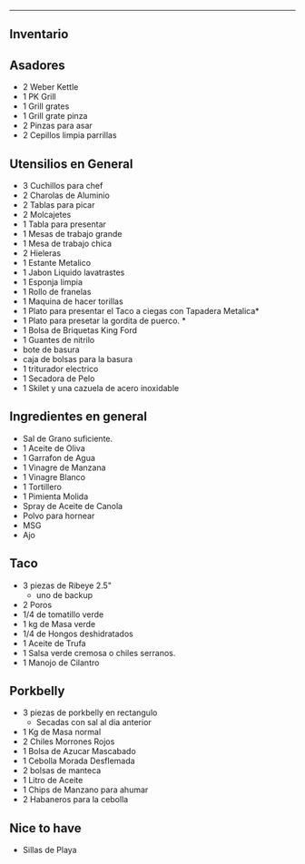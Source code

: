 ------------------------------------------------------------------------
Inventario
-------------------------------------------------------------------------

Asadores
---------------
- 2 Weber Kettle
- 1 PK Grill
- 1 Grill grates 
- 1 Grill grate pinza
- 2 Pinzas para asar
- 2 Cepillos limpia parrillas

Utensilios en General
------------------------
- 3 Cuchillos para chef
- 2 Charolas de Aluminio
- 2 Tablas para picar
- 2 Molcajetes
- 1 Tabla para presentar
- 1 Mesas de trabajo grande
- 1 Mesa de trabajo chica
- 2 Hieleras
- 1 Estante Metalico
- 1 Jabon Liquido lavatrastes
- 1 Esponja limpia
- 1 Rollo de franelas
- 1 Maquina de hacer torillas
- 1 Plato para presentar el Taco a ciegas con Tapadera Metalica*
- 1 Plato para presetar la gordita de puerco. *
- 1 Bolsa de Briquetas King Ford
- 1 Guantes de nitrilo
- bote de basura
- caja de bolsas para la basura
- 1 triturador electrico
- 1 Secadora de Pelo
- 1 Skilet y una cazuela de acero inoxidable

Ingredientes en general
-----------------------
- Sal de Grano suficiente.
- 1 Aceite de Oliva
- 1 Garrafon de Agua
- 1 Vinagre de Manzana
- 1 Vinagre Blanco
- 1 Tortillero
- 1 Pimienta Molida
- Spray de Aceite de Canola
- Polvo para hornear
- MSG
- Ajo

Taco 
-------------------------
- 3 piezas de Ribeye 2.5" 
	- uno de backup
- 2 Poros
- 1/4 de tomatillo verde
- 1 kg de Masa verde
- 1/4 de Hongos deshidratados
- 1 Aceite de Trufa
- 1 Salsa verde cremosa o chiles serranos.
- 1 Manojo de Cilantro

Porkbelly
-----------------------------------
- 3 piezas de porkbelly en rectangulo
	- Secadas con sal al dia anterior
- 1 Kg de Masa normal
- 2 Chiles Morrones Rojos
- 1 Bolsa de Azucar Mascabado
- 1 Cebolla Morada Desflemada
- 2 bolsas de manteca
- 1 Litro de Aceite
- 1 Chips de Manzano para ahumar
- 2 Habaneros para la cebolla

Nice to have
------------
- Sillas de Playa
